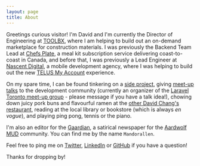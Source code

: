 ```yaml
---
layout: page
title: About
---
```


Greetings curious visitor! I'm David and I'm currently the Director of Engineering at [TOOLBX](https://toolbx.com), where I am helping to build out an on-demand marketplace for construction materials. I was previously the Backend Team Lead at [Chefs Plate](https://chefsplate.com), a meal kit subscription service delivering coast-to-coast in Canada, and before that, I was previously a Lead Engineer at [Nascent Digital](http://nascentdigital.com/), a mobile development agency, where I was helping to build out the new [TELUS My Account](https://www.telus.com/my-account/) experience.   

On my spare time, I can be found tinkering on a [side project](/projects), giving [meet-up talks](https://speakerdeck.com/davidchchang) to the development community (currently an organizer of the [Laravel Toronto meet-up group](https://www.meetup.com/Laravel-Toronto) - please message if you have a talk idea!), chowing down juicy pork buns and flavourful ramen at the [other David Chang's restaurant](https://noodlebar-toronto.momofuku.com/), reading at the local library or bookstore (which is always _en vogue_), and playing ping pong, tennis or the piano.

I'm also an editor for the [Gaardian](http://www.gaardian.com), a satirical newspaper for the [Aardwolf MUD](http://www.aardwolf.com) community. You can find me by the name `Mandorallen`.

Feel free to ping me on [Twitter](https://twitter.com/davidchchang), [LinkedIn](https://www.linkedin.com/in/davidchchang) or [GitHub](https://github.com/davidchchang) if you have a question! 

Thanks for dropping by!
